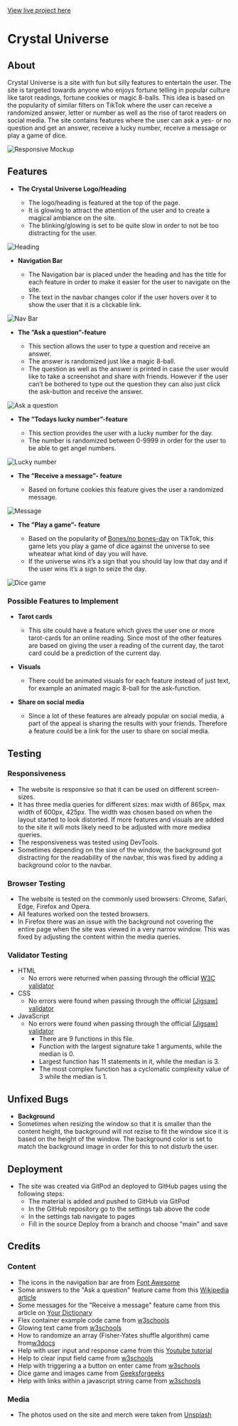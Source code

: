 [View live project here](https://lisalindqvist95.github.io/proj2/)
# Crystal Universe
## About
Crystal Universe is a site with fun but silly features to entertain the user. The site is targeted towards anyone who enjoys fortune telling in popular culture like tarot readings, fortune cookies or magic 8-balls. This idea is based on the popularity of similar filters on TikTok where the user can receive a randomized answer, letter or number as well as the rise of tarot readers on social media. The site contains features where the user can ask a yes- or no question and get an answer, receive a lucky number, receive a message or play a game of dice. 

![Responsive Mockup](https://github.com/lisalindqvist95/proj2/blob/main/media/mockup.png)

## Features
- __The Crystal Universe Logo/Heading__

  - The logo/heading is featured at the top of the page.  
  - It is glowing to attract the attention of the user and to create a magical ambiance on the site. 
  - The blinking/glowing is set to be quite slow in order to not be too distracting for the user. 

![Heading](https://github.com/lisalindqvist95/proj2/blob/main/media/heading.png)

- __Navigation Bar__

  - The Navigation bar is placed under the heading and has the title for each feature in order to make it easier for the user to navigate on the site. 
  - The text in the navbar changes color if the user hovers over it to show the user that it is a clickable link.

![Nav Bar](https://github.com/lisalindqvist95/proj2/blob/main/media/navbar.png)

- __The ”Ask a question”-feature__

  - This section allows the user to type a question and receive an answer.  
  - The answer is randomized just like a magic 8-ball. 
  - The question as well as the answer is printed in case the user would like to take a screenshot and share with friends. However if the user can’t be bothered to type out the question they can also just click the ask-button and receive the answer.

![Ask a question](https://github.com/lisalindqvist95/proj2/blob/main/media/ask.png)

- __The ”Todays lucky number”-feature__
 
  - This section provides the user with a lucky number for the day. 
  - The number is randomized between 0-9999 in order for the user to be able to get angel numbers. 
  
 ![Lucky number](https://github.com/lisalindqvist95/proj2/blob/main/media/nr.png)

- __The ”Receive a message”- feature__

  - Based on fortune cookies this feature gives the user a randomized message.

![Message](https://github.com/lisalindqvist95/proj2/blob/main/media/message.png)

- __The ”Play a game”- feature__
  
  - Based on the popularity of [Bones/no bones-day](https://www.npr.org/2021/10/19/1047302978/noodles-pug-bones-no-bones-day-tiktok-mood-prediction) on TikTok, this game lets you play a game of dice against the universe to see wheatear what kind of day you will have.
  -  If the universe wins it’s a sign that you should lay low that day and if the user wins it’s a sign to seize the day. 

![Dice game](https://github.com/lisalindqvist95/proj2/blob/main/media/game.png)

 ### Possible Features to Implement

 - __Tarot cards__

   - This site could have a feature which gives the user one or more tarot-cards for an online reading. Since most of the other features are based on giving the user a reading of the current day, the tarot card could be a prediction of the current day. 

 - __Visuals__

   - There could be animated visuals for each feature instead of just text, for example an animated magic 8-ball for the ask-function. 

 - __Share on social media__

   - Since a lot of these features are already popular on social media, a part of the appeal is sharing the results with your friends. Therefore a feature could be a link for the user to share on social media. 

## Testing

### Responsiveness

  - The website is responsive so that it can be used on different screen-sizes. 
  - It has three media queries for different sizes: max width of 865px, max width of 600px, 425px. The width was chosen based on when the layout started to look distorted. If more features and visuals are added to the site it will mots likely need to be adjusted with more mediea queries. 
  - The responsiveness was tested using DevTools.
  - Sometimes depending on the sixe of the window, the background got distracting for the readability of the navbar, this was fixed by adding a background color to the navbar. 

### Browser Testing

  - The website is tested on the commonly used browsers: Chrome, Safari, Edge, Firefox and Opera. 
  - All features worked oon the tested browsers.
  - In Firefox there was an issue with the background not covering the entire page when the site was viewed in a very narrov window. This was fixed by adjusting the content within the media queries. 

### Validator Testing 
   - HTML
     - No errors were returned when passing through the official [W3C validator](https://validator.w3.org/nu/?doc=https%3A%2F%2Flisalindqvist95.github.io%2Fproj2%2F)
   - CSS
     - No errors were found when passing through the official [(Jigsaw) validator]()
   - JavaScript
     - No errors were found when passing through the official [(Jigsaw) validator](https://jshint.com/)
        - There are 9 functions in this file.
        - Function with the largest signature take 1 arguments, while the median is 0.
        - Largest function has 11 statements in it, while the median is 3.
        - The most complex function has a cyclomatic complexity value of 3 while the median is 1.


## Unfixed Bugs 
  - __Background__
   - Sometimes when resizing the window so that it is smaller than the content height, the background will not rezise to fit the window sice it is based on the height of the window. The background color is set to match the background image in order for this to not disturb the user.
   

## Deployment
  - The site was created via GitPod an deployed to GitHub pages using the following steps: 
    - The material is added and pushed to GitHub via GitPod
    - In the GitHub repository go to the settings tab above the code
    - In the settings tab navigate to pages
    - Fill in the source Deploy from a branch and choose "main" and save

## Credits

 ### Content

  - The icons in the navigation bar are from [Font Awesome](https://fontawesome.com/)
  - Some answers to the "Ask a question" feature came from this [Wikipedia article](https://en.wikipedia.org/wiki/Magic_8_Ball)
  - Some messages for the "Receive a message" feature came from this article on [Your Dictionary](https://examples.yourdictionary.com/articles/funny-fortune-cookie-sayings.html)
  - Flex container example code came from [w3schools](https://www.w3schools.com/css/tryit.asp?filename=trycss3_flexbox_flex-wrap_wrap)
  - Glowing text came from [w3schools](https://www.w3schools.com/howto/howto_css_glowing_text.asp)
  - How to randomize an array (Fisher-Yates shuffle algorithm) came from[w3docs](https://www.w3docs.com/snippets/javascript/how-to-randomize-shuffle-a-javascript-array.html)
  - Help with user input and response came from this [Youtube tutorial](https://www.youtube.com/watch?v=KB6Yg5hNrqc)
  - Help to clear input field came from [w3schools](https://www.w3schools.com/howto/howto_html_clear_input.asp)
  - Help with triggering a a button on enter came from [w3schools](https://www.w3schools.com/howto/howto_js_trigger_button_enter.asp)
  - Dice game and images came from [Geeksforgeeks](https://www.geeksforgeeks.org/building-a-dice-game-using-javascript/)
  - Help with links within a javascript string came from [w3schools](https://www.w3schools.com/jsref/jsref_link.asp)
 
 ### Media
   - The photos used on the site and merch were taken from [Unsplash](https://unsplash.com/)
     






